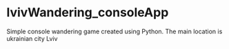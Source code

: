 # lvivWandering_consoleApp
Simple console wandering game created using Python. The main location is ukrainian city Lviv
